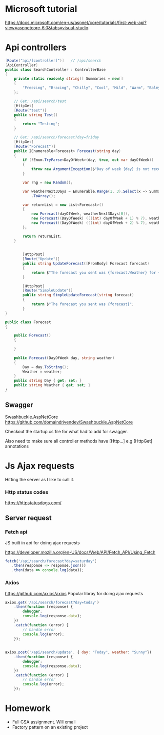 # Microsoft tutorial
https://docs.microsoft.com/en-us/aspnet/core/tutorials/first-web-api?view=aspnetcore-6.0&tabs=visual-studio

# Api controllers
```csharp
[Route("api/[controller]")]   // /api/search
[ApiController]
public class SearchController : ControllerBase
{
    private static readonly string[] Summaries = new[]
    {
        "Freezing", "Bracing", "Chilly", "Cool", "Mild", "Warm", "Balmy", "Hot", "Sweltering", "Scorching"
    };

    // Get: /api/search/test
    [HttpGet]
    [Route("test")]
    public string Test()
    {
        return "Testing";
    }

    // Get: /api/search/forecast?day=friday
    [HttpGet]
    [Route("Forecast")]
    public IEnumerable<Forecast> Forecast(string day)
    {
        if (!Enum.TryParse<DayOfWeek>(day, true, out var dayOfWeek))
        {
            throw new ArgumentException($"Day of week {day} is not recognised");
        }

        var rng = new Random();

        var weatherNext3Days = Enumerable.Range(1, 3).Select(x => Summaries[rng.Next(Summaries.Length)])
            .ToArray();

        var returnList = new List<Forecast>()
        {
            new Forecast(dayOfWeek, weatherNext3Days[0]),
            new Forecast((DayOfWeek) (((int) dayOfWeek + 1) % 7), weatherNext3Days[1]),
            new Forecast((DayOfWeek) (((int) dayOfWeek + 2) % 7), weatherNext3Days[2]),
        };

        return returnList;
    }
    
    
        [HttpPost]
        [Route("Update")]
        public string UpdateForecast([FromBody] Forecast forecast)
        {
            return $"The forecast you sent was {forecast.Weather} for {forecast.Day}";
        }

        [HttpPost]
        [Route("SimpleUpdate")]
        public string SimpleUpdateForecast(string forecast)
        {
            return $"The forecast you sent was {forecast}";
        }
}

public class Forecast 
{

    public Forecast()
    {

    }
    
    public Forecast(DayOfWeek day, string weather)
    {
        Day = day.ToString();
        Weather = weather;
    }
    public string Day { get; set; }
    public string Weather { get; set; }
}


```

## Swagger
Swashbuckle.AspNetCore
https://github.com/domaindrivendev/Swashbuckle.AspNetCore

Checkout the startup.cs file for what had to add for swagger.

Also need to make sure all controller methods have [Http...] e.g [HttpGet] annotations

# Js Ajax requests
Hitting the server as I like to call it.

### Http status codes
https://httpstatusdogs.com/

## Server request
### Fetch api
JS built in api for doing ajax requests

https://developer.mozilla.org/en-US/docs/Web/API/Fetch_API/Using_Fetch
```js
fetch('/api/search/forecast?day=saturday')
   .then(response => response.json())
   .then(data => console.log(data));

```

### Axios
https://github.com/axios/axios
Popular libray for doing ajax requests

```js
axios.get('/api/search/forecast?day=today')
    .then(function (response) {
        debugger;
        console.log(response.data);
    })
    .catch(function (error) {
        // handle error
        console.log(error);
    });
    
    
axios.post('/api/search/update', { day: "Today", weather: "Sunny"})
    .then(function (response) {
        debugger;
        console.log(response.data);
    })
    .catch(function (error) {
        // handle error
        console.log(error);
    });
```

# Homework
- Full GSA assignment. Will email
- Factory pattern on an existing project



